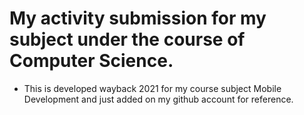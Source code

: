 # My activity submission for my subject under the course of Computer Science.
- This is developed wayback 2021 for my course subject Mobile Development and just added on my github account for reference.